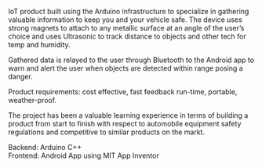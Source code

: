 IoT product built using the Arduino infrastructure to specialize in gathering valuable information to keep you and
your vehicle safe. The device uses strong magnets to attach to any metallic surface at an angle of the user’s choice and uses Ultrasonic
to track distance to objects and other tech for temp and humidity.

Gathered data is relayed to the user through Bluetooth to the Android app to warn and alert the user when objects are detected within range posing a danger.

Product requirements: cost effective, fast feedback run-time, portable, weather-proof. 

The project has been a valuable learning experience in terms of building a product from start to finish with respect to automobile equipment safety regulations and competitive to similar products on the markt.

Backend:  Arduino C++  
Frontend: Android App using MIT App Inventor
